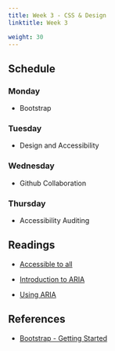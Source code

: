 ```yaml
---
title: Week 3 - CSS & Design
linktitle: Week 3

weight: 30
---
```


## Schedule

### Monday

* Bootstrap

### Tuesday

* Design and Accessibility

### Wednesday

* Github Collaboration

### Thursday

* Accessibility Auditing

## Readings

* [Accessible to all](https://web.dev/accessible/#create-a-design-and-css-that-supports-users-with-different-needs)

* [Introduction to ARIA](https://developers.google.com/web/fundamentals/accessibility/semantics-aria)

* [Using ARIA](https://webaim.org/techniques/aria/)

## References

* [Bootstrap - Getting Started](https://getbootstrap.com/docs/4.3/getting-started/introduction/)

